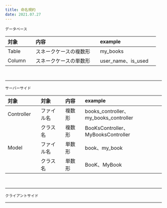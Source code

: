 ```yaml
---
title: 命名規約
date: 2021.07.27
---
```


```
データベース
```
| 対象 | 内容 | example |
| :-- | :-- | :-- |
| Table　 | スネークケースの複数形　 | my_books　 |
| Column　 | スネークケースの単数形　 | user_name、is_used　 |
<br>

---
```
サーバーサイド
```
| 対象 | 対象 | 内容 | example |
| :-- | :-- | :-- | :-- |
| Controller　| ファイル名　 | 複数形　 | books_controller、my_books_controller　 |
| | クラス名　 | 複数形　 | BooKsController、MyBooksController　 |
| Model　| ファイル名　 | 単数形　 | book、my_book　 |
| | クラス名　 | 単数形　 | BooK、MyBook　 |
<br>

---
```
クライアントサイド
```

---